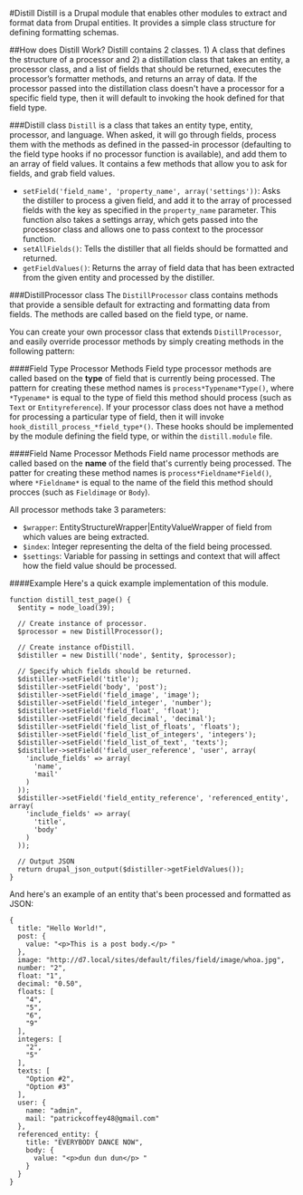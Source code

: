 #Distill
Distill is a Drupal module that enables other modules to extract and format
data from Drupal entities. It provides a simple class structure for defining
formatting schemas.

##How does Distill Work?
Distill contains 2 classes. 1) A class that defines the structure of a
processor and 2) a distillation class that takes an entity, a processor class,
and a list of fields that should be returned, executes the processor’s
formatter methods, and returns an array of data. If the processor passed into
the distillation class doesn't have a processor for a specific field type,
then it will default to invoking the hook defined for that field type.

###Distill class
`Distill` is a class that takes an entity type, entity, processor, and
language. When asked, it will go through fields, process them with the
methods as defined in the passed-in processor (defaulting to the field type
hooks if no processor function is available), and add them to an array of
field values. It contains a few methods that allow you to ask for fields, and
grab field values.

- `setField('field_name', 'property_name', array('settings'))`: Asks the
distiller to process a given field, and add it to the array of processed fields
with the key as specified in the `property_name` parameter. This function also
takes a settings array, which gets passed into the processor class and allows
one to pass context to the processor function.
- `setAllFields()`: Tells the distiller that all fields should be formatted
and returned.
- `getFieldValues()`: Returns the array of field data that has been extracted
from the given entity and processed by the distiller.

###DistillProcessor class
The `DistillProcessor` class contains methods that provide a sensible default
for extracting and formatting data from fields. The methods are called based
on the field type, or name.

You can create your own processor class that extends `DistillProcessor`, and
easily override processor methods by simply creating methods in the following
pattern:

####Field Type Processor Methods
Field type processor methods are called based on the **type** of field that is
currently being processed. The pattern for creating these method names is
`process*Typename*Type()`, where `*Typename*` is equal to the type of field
this method should process (such as `Text` or `Entityreference`). If your
processor class does not have a method for processing a particular type of
field, then it will invoke `hook_distill_process_*field_type*()`. These
hooks should be implemented by the module defining the field type, or within
the `distill.module` file.


####Field Name Processor Methods
Field name processor methods are called based on the **name** of the field
that's currently being processed. The patter for creating these method names
is `process*Fieldname*Field()`, where `*Fieldname*` is equal to the name of
the field this method should procces (such as `Fieldimage` or `Body`).

All processor methods take 3 parameters:

 - `$wrapper`: EntityStructureWrapper|EntityValueWrapper of field from which
 values are being extracted.
 - `$index`: Integer representing the delta of the field being processed.
 - `$settings`: Variable for passing in settings and context that will affect
 how the field value should be processed.

####Example
Here's a quick example implementation of this module.

```
function distill_test_page() {
  $entity = node_load(39);

  // Create instance of processor.
  $processor = new DistillProcessor();

  // Create instance ofDistill.
  $distiller = new Distill('node', $entity, $processor);

  // Specify which fields should be returned.
  $distiller->setField('title');
  $distiller->setField('body', 'post');
  $distiller->setField('field_image', 'image');
  $distiller->setField('field_integer', 'number');
  $distiller->setField('field_float', 'float');
  $distiller->setField('field_decimal', 'decimal');
  $distiller->setField('field_list_of_floats', 'floats');
  $distiller->setField('field_list_of_integers', 'integers');
  $distiller->setField('field_list_of_text', 'texts');
  $distiller->setField('field_user_reference', 'user', array(
    'include_fields' => array(
      'name',
      'mail'
    )
  ));
  $distiller->setField('field_entity_reference', 'referenced_entity', array(
    'include_fields' => array(
      'title',
      'body'
    )
  ));

  // Output JSON
  return drupal_json_output($distiller->getFieldValues());
}

```

And here's an example of an entity that's been processed and formatted as JSON:

```
{
  title: "Hello World!",
  post: {
    value: "<p>This is a post body.</p> "
  },
  image: "http://d7.local/sites/default/files/field/image/whoa.jpg",
  number: "2",
  float: "1",
  decimal: "0.50",
  floats: [
    "4",
    "5",
    "6",
    "9"
  ],
  integers: [
    "2",
    "5"
  ],
  texts: [
    "Option #2",
    "Option #3"
  ],
  user: {
    name: "admin",
    mail: "patrickcoffey48@gmail.com"
  },
  referenced_entity: {
    title: "EVERYBODY DANCE NOW",
    body: {
      value: "<p>dun dun dun</p> "
    }
  }
}
```
